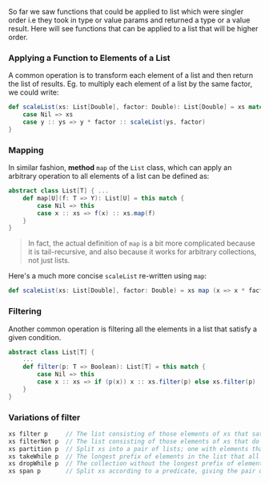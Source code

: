 So far we saw functions that could be applied to list which were singler order i.e they took in type or value params and returned a type or a value result. Here will see functions that can be applied to a list that will be higher order.

### Applying a Function to Elements of a List

A common operation is to transform each element of a list and then return the list of results.
Eg. to multiply each element of a list by the same factor, we could write:
```scala
def scaleList(xs: List[Double], factor: Double): List[Double] = xs match {
	case Nil => xs
	case y :: ys => y * factor :: scaleList(ys, factor)
}
```

### Mapping

In similar fashion, **method** `map` of the `List` class, which can apply an arbitrary operation to all elements of a list can be defined as:
```scala
abstract class List[T] { ...
    def map[U](f: T => Y): List[U] = this match {
        case Nil => this
        case x :: xs => f(x) :: xs.map(f)
    }
}
```
> In fact, the actual definition of `map` is a bit more complicated because it is tail-recursive, and also because it works for arbitrary collections, not just lists.

Here's a much more concise `scaleList` re-written using `map`:
```scala
def scaleList(xs: List[Double], factor: Double) = xs map (x => x * factor)
```

### Filtering

Another common operation is filtering all the elements in a list that satisfy a given condition.

```scala
abstract class List[T] {
	...
	def filter(p: T => Boolean): List[T] = this match {
		case Nil => this
		case x :: xs => if (p(x)) x :: xs.filter(p) else xs.filter(p)
	}
}
```

### Variations of filter
```scala
xs filter p     // The list consisting of those elements of xs that satisfy the predicate p.
xs filterNot p	// The list consisting of those elements of xs that do not satisfy the predicate p.
xs partition p  // Split xs into a pair of lists; one with elements that satisfy the predicate p, the other with elements that do not, giving the pair of lists `(xs filter p, xs.filterNot p)`
xs takeWhile p  // The longest prefix of elements in the list that all satisfy p.
xs dropWhile p  // The collection without the longest prefix of elements that all satisfy p.
xs span p       // Split xs according to a predicate, giving the pair of collections `(xs takeWhile p, xs.dropWhile p)`, computed in a single traversal.

